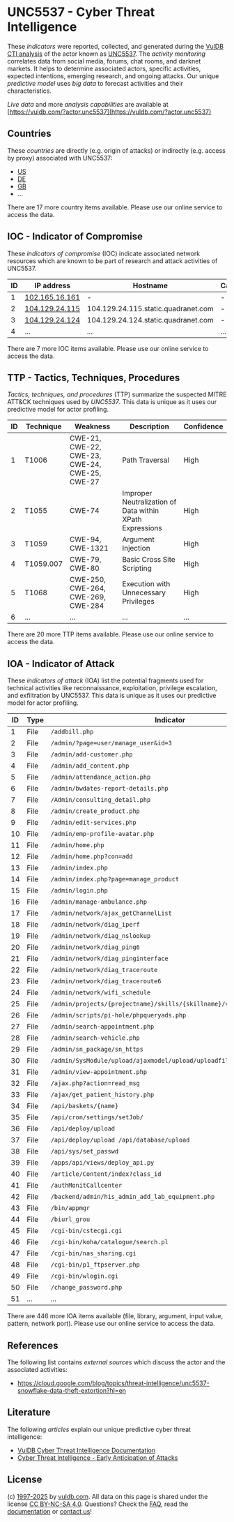 # UNC5537 - Cyber Threat Intelligence

These _indicators_ were reported, collected, and generated during the [VulDB CTI analysis](https://vuldb.com/?kb.cti) of the actor known as [UNC5537](https://vuldb.com/?actor.unc5537). The _activity monitoring_ correlates data from social media, forums, chat rooms, and darknet markets. It helps to determine associated actors, specific activities, expected intentions, emerging research, and ongoing attacks. Our unique _predictive model_ uses _big data_ to forecast activities and their characteristics.

_Live data_ and more _analysis capabilities_ are available at [https://vuldb.com/?actor.unc5537](https://vuldb.com/?actor.unc5537)

## Countries

These _countries_ are directly (e.g. origin of attacks) or indirectly (e.g. access by proxy) associated with UNC5537:

* [US](https://vuldb.com/?country.us)
* [DE](https://vuldb.com/?country.de)
* [GB](https://vuldb.com/?country.gb)
* ...

There are 17 more country items available. Please use our online service to access the data.

## IOC - Indicator of Compromise

These _indicators of compromise_ (IOC) indicate associated network resources which are known to be part of research and attack activities of UNC5537.

ID | IP address | Hostname | Campaign | Confidence
-- | ---------- | -------- | -------- | ----------
1 | [102.165.16.161](https://vuldb.com/?ip.102.165.16.161) | - | - | High
2 | [104.129.24.115](https://vuldb.com/?ip.104.129.24.115) | 104.129.24.115.static.quadranet.com | - | High
3 | [104.129.24.124](https://vuldb.com/?ip.104.129.24.124) | 104.129.24.124.static.quadranet.com | - | High
4 | ... | ... | ... | ...

There are 7 more IOC items available. Please use our online service to access the data.

## TTP - Tactics, Techniques, Procedures

_Tactics, techniques, and procedures_ (TTP) summarize the suspected MITRE ATT&CK techniques used by _UNC5537_. This data is unique as it uses our predictive model for actor profiling.

ID | Technique | Weakness | Description | Confidence
-- | --------- | -------- | ----------- | ----------
1 | T1006 | CWE-21, CWE-22, CWE-23, CWE-24, CWE-25, CWE-27 | Path Traversal | High
2 | T1055 | CWE-74 | Improper Neutralization of Data within XPath Expressions | High
3 | T1059 | CWE-94, CWE-1321 | Argument Injection | High
4 | T1059.007 | CWE-79, CWE-80 | Basic Cross Site Scripting | High
5 | T1068 | CWE-250, CWE-264, CWE-269, CWE-284 | Execution with Unnecessary Privileges | High
6 | ... | ... | ... | ...

There are 20 more TTP items available. Please use our online service to access the data.

## IOA - Indicator of Attack

These _indicators of attack_ (IOA) list the potential fragments used for technical activities like reconnaissance, exploitation, privilege escalation, and exfiltration by UNC5537. This data is unique as it uses our predictive model for actor profiling.

ID | Type | Indicator | Confidence
-- | ---- | --------- | ----------
1 | File | `/addbill.php` | Medium
2 | File | `/admin/?page=user/manage_user&id=3` | High
3 | File | `/admin/add-customer.php` | High
4 | File | `/admin/add_content.php` | High
5 | File | `/admin/attendance_action.php` | High
6 | File | `/admin/bwdates-report-details.php` | High
7 | File | `/Admin/consulting_detail.php` | High
8 | File | `/admin/create_product.php` | High
9 | File | `/admin/edit-services.php` | High
10 | File | `/admin/emp-profile-avatar.php` | High
11 | File | `/admin/home.php` | High
12 | File | `/admin/home.php?con=add` | High
13 | File | `/admin/index.php` | High
14 | File | `/admin/index.php?page=manage_product` | High
15 | File | `/admin/login.php` | High
16 | File | `/admin/manage-ambulance.php` | High
17 | File | `/admin/network/ajax_getChannelList` | High
18 | File | `/admin/network/diag_iperf` | High
19 | File | `/admin/network/diag_nslookup` | High
20 | File | `/admin/network/diag_ping6` | High
21 | File | `/admin/network/diag_pinginterface` | High
22 | File | `/admin/network/diag_traceroute` | High
23 | File | `/admin/network/diag_traceroute6` | High
24 | File | `/admin/network/wifi_schedule` | High
25 | File | `/admin/projects/{projectname}/skills/{skillname}/video` | High
26 | File | `/admin/scripts/pi-hole/phpqueryads.php` | High
27 | File | `/admin/search-appointment.php` | High
28 | File | `/admin/search-vehicle.php` | High
29 | File | `/admin/sn_package/sn_https` | High
30 | File | `/admin/SysModule/upload/ajaxmodel/upload/uploadfilepath/sysmodule_1` | High
31 | File | `/admin/view-appointment.php` | High
32 | File | `/ajax.php?action=read_msg` | High
33 | File | `/ajax/get_patient_history.php` | High
34 | File | `/api/baskets/{name}` | High
35 | File | `/api/cron/settings/setJob/` | High
36 | File | `/api/deploy/upload` | High
37 | File | `/api/deploy/upload /api/database/upload` | High
38 | File | `/api/sys/set_passwd` | High
39 | File | `/apps/api/views/deploy_api.py` | High
40 | File | `/article/Content/index?class_id` | High
41 | File | `/authMonitCallcenter` | High
42 | File | `/backend/admin/his_admin_add_lab_equipment.php` | High
43 | File | `/bin/appmgr` | Medium
44 | File | `/biurl_grou` | Medium
45 | File | `/cgi-bin/cstecgi.cgi` | High
46 | File | `/cgi-bin/koha/catalogue/search.pl` | High
47 | File | `/cgi-bin/nas_sharing.cgi` | High
48 | File | `/cgi-bin/p1_ftpserver.php` | High
49 | File | `/cgi-bin/wlogin.cgi` | High
50 | File | `/change_password.php` | High
51 | ... | ... | ...

There are 446 more IOA items available (file, library, argument, input value, pattern, network port). Please use our online service to access the data.

## References

The following list contains _external sources_ which discuss the actor and the associated activities:

* https://cloud.google.com/blog/topics/threat-intelligence/unc5537-snowflake-data-theft-extortion?hl=en

## Literature

The following _articles_ explain our unique predictive cyber threat intelligence:

* [VulDB Cyber Threat Intelligence Documentation](https://vuldb.com/?kb.cti)
* [Cyber Threat Intelligence - Early Anticipation of Attacks](https://www.scip.ch/en/?labs.20201022)

## License

(c) [1997-2025](https://vuldb.com/?kb.changelog) by [vuldb.com](https://vuldb.com/?kb.about). All data on this page is shared under the license [CC BY-NC-SA 4.0](https://creativecommons.org/licenses/by-nc-sa/4.0/). Questions? Check the [FAQ](https://vuldb.com/?kb.faq), read the [documentation](https://vuldb.com/?kb) or [contact us](https://vuldb.com/?contact)!
